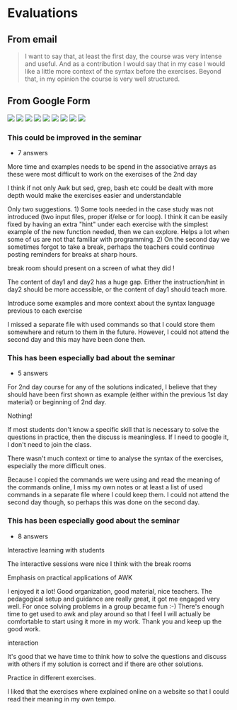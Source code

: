 # Evaluations

## From email

> I want to say that, at least the first day, 
> the course was very intense and useful. 
> And as a contribution I would say that in my case 
> I would like a little more context of the syntax before the exercises. 
> Beyond that, in my opinion the course is very well structured.

## From Google Form

![](1.png)
![](2.png)
![](3.png)
![](4.png)
![](5.png)
![](6.png)
![](7.png)
![](8.png)
![](9.png)

### This could be improved in the seminar

 * 7 answers

More time and examples needs to be spend in the associative arrays as these were most difficult to work on the exercises of the 2nd day

I think if not only Awk but sed, grep, bash etc could be dealt with more depth would make the exercises easier and understandable 

Only two suggestions. 1) Some tools needed in the case study was not introduced (two input files, proper if/else or for loop). I think it can be easily fixed by having an extra "hint" under each exercise with the simplest example of the new function needed, then we can explore. Helps a lot when some of us are not that familiar with programming. 2) On the second day we sometimes forgot to take a break, perhaps the teachers could continue posting reminders for breaks at sharp hours.

break room should present on a screen of what they did !

The content of day1 and day2 has a huge gap. Either the instruction/hint in day2 should be more accessible, or the content of day1 should teach more. 

Introduce some examples and more context about the syntax language previous to each exercise

I missed a separate file with used commands so that I could store them somewhere and return to them in the future. However, I could not attend the second day and this may have been done then.


### This has been especially bad about the seminar

- 5 answers

For 2nd day course for any of the solutions indicated, I believe that they should have been first shown as example (either within the previous 1st day material) or beginning of 2nd day.

Nothing!

If most students don't know a specific skill that is necessary to solve the questions in practice, then the discuss is meaningless. If I need to google it, I don't need to join the class. 

There wasn't much context or time to analyse the syntax of the exercises, especially the more difficult ones.

Because I copied the commands we were using and read the meaning of the commands online, I miss my own notes or at least a list of used commands in a separate file where I could keep them. I could not attend the second day though, so perhaps this was done on the second day.

### This has been especially good about the seminar

- 8 answers

Interactive learning with students

The interactive sessions were nice I think with the break rooms 

Emphasis on practical applications of AWK

I enjoyed it a lot! Good organization, good material, nice teachers. The pedagogical setup and guidance are really great, it got me engaged very well. For once solving problems in a group became fun :-) There's enough time to get used to awk and play around so that I feel I will actually be comfortable to start using it more in my work. Thank you and keep up the good work.

interaction

It's good that we have time to think how to solve the questions and discuss with others if my solution is correct and if there are other solutions. 

Practice in different exercises.

I liked that the exercises where explained online on a website so that I could read their meaning in my own tempo.
